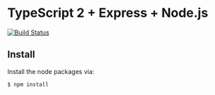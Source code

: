 # TypeScript 2 + Express + Node.js

[![Build Status](https://travis-ci.org/JTongay/typescript-express-api-template.svg?branch=master)](https://travis-ci.org/JTongay/typescript-express-api-template)

## Install

Install the node packages via:

`$ npm install`

